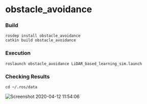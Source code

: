 # obstacle_avoidance

### Build

```
rosdep install obstacle_avoidance
catkin build obstacle_avoidance
```

### Execution

```
roslaunch obstacle_avoidance LiDAR_based_learning_sim.launch
```

### Checking Results

```
cd ~/.ros/data
```

![Screenshot 2020-04-12 11:54:06](https://user-images.githubusercontent.com/5755200/79059403-87a64600-7cb4-11ea-894c-1d5d825748a6.png)
